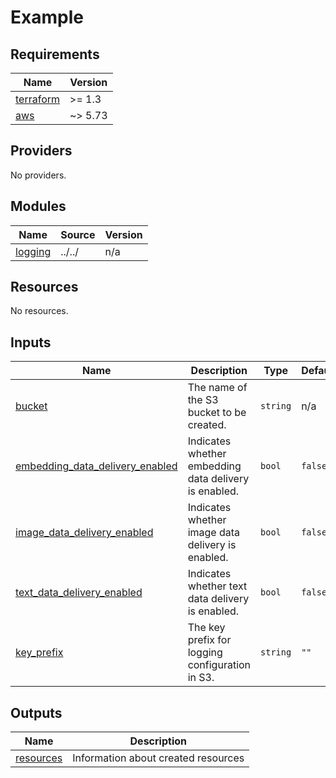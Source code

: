 # Example

<!-- BEGINNING OF PRE-COMMIT-TERRAFORM DOCS HOOK -->
## Requirements

| Name | Version |
|------|---------|
| <a name="requirement_terraform"></a> [terraform](#requirement\_terraform) | >= 1.3 |
| <a name="requirement_aws"></a> [aws](#requirement\_aws) | ~> 5.73 |

## Providers

No providers.

## Modules

| Name | Source | Version |
|------|--------|---------|
| <a name="module_logging"></a> [logging](#module\_logging) | ../../ | n/a |

## Resources

No resources.

## Inputs

| Name | Description | Type | Default | Required |
|------|-------------|------|---------|:--------:|
| <a name="input_bucket"></a> [bucket](#input\_bucket) | The name of the S3 bucket to be created. | `string` | n/a | yes |
| <a name="input_embedding_data_delivery_enabled"></a> [embedding\_data\_delivery\_enabled](#input\_embedding\_data\_delivery\_enabled) | Indicates whether embedding data delivery is enabled. | `bool` | `false` | no |
| <a name="input_image_data_delivery_enabled"></a> [image\_data\_delivery\_enabled](#input\_image\_data\_delivery\_enabled) | Indicates whether image data delivery is enabled. | `bool` | `false` | no |
| <a name="input_text_data_delivery_enabled"></a> [text\_data\_delivery\_enabled](#input\_text\_data\_delivery\_enabled) | Indicates whether text data delivery is enabled. | `bool` | `false` | no |
| <a name="input_key_prefix"></a> [key\_prefix](#input\_key\_prefix) | The key prefix for logging configuration in S3. | `string` | `""` | no |

## Outputs

| Name | Description |
|------|-------------|
| <a name="output_resources"></a> [resources](#output\_resources) | Information about created resources |

<!-- END OF PRE-COMMIT-TERRAFORM DOCS HOOK -->
